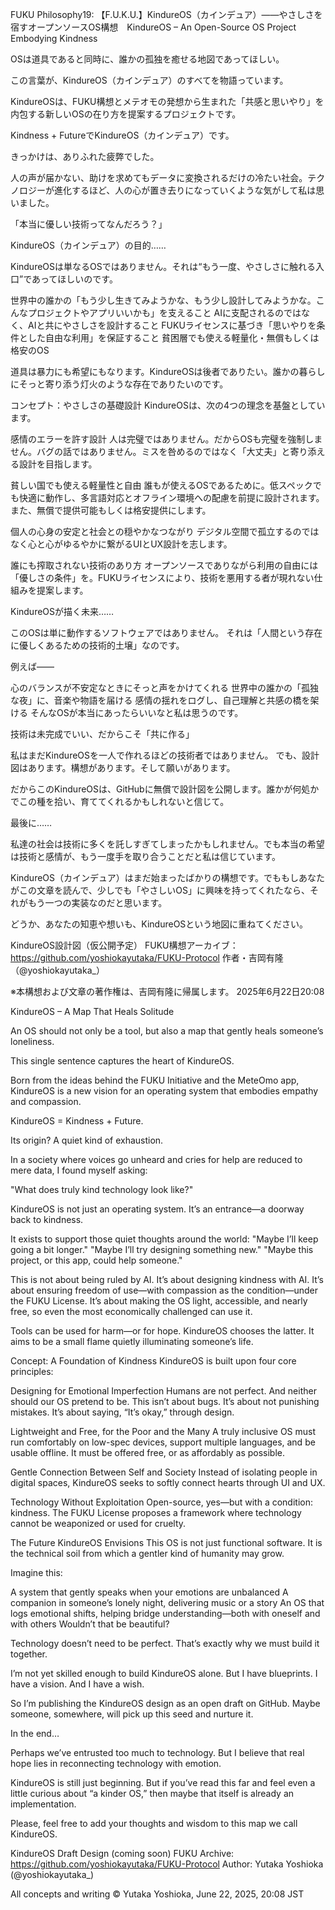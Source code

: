 FUKU Philosophy19: 【F.U.K.U.】KindureOS（カインデュア）――やさしさを宿すオープンソースOS構想　KindureOS – An Open-Source OS Project Embodying Kindness

OSは道具であると同時に、誰かの孤独を癒せる地図であってほしい。

この言葉が、KindureOS（カインデュア）のすべてを物語っています。

KindureOSは、FUKU構想とメテオモの発想から生まれた「共感と思いやり」を内包する新しいOSの在り方を提案するプロジェクトです。

Kindness + FutureでKindureOS（カインデュア）です。

きっかけは、ありふれた疲弊でした。

人の声が届かない、助けを求めてもデータに変換されるだけの冷たい社会。テクノロジーが進化するほど、人の心が置き去りになっていくような気がして私は思いました。

「本当に優しい技術ってなんだろう？」

KindureOS（カインデュア）の目的……

KindureOSは単なるOSではありません。それは“もう一度、やさしさに触れる入口”であってほしいのです。

世界中の誰かの「もう少し生きてみようかな、もう少し設計してみようかな。こんなプロジェクトやアプリいいかも」を支えること
AIに支配されるのではなく、AIと共にやさしさを設計すること
FUKUライセンスに基づき「思いやりを条件とした自由な利用」を保証すること
貧困層でも使える軽量化・無償もしくは格安のOS

道具は暴力にも希望にもなります。KindureOSは後者でありたい。誰かの暮らしにそっと寄り添う灯火のような存在でありたいのです。

コンセプト：やさしさの基礎設計
KindureOSは、次の4つの理念を基盤としています。

感情のエラーを許す設計
人は完璧ではありません。だからOSも完璧を強制しません。バグの話ではありません。ミスを咎めるのではなく「大丈夫」と寄り添える設計を目指します。

貧しい国でも使える軽量性と自由
誰もが使えるOSであるために。低スペックでも快適に動作し、多言語対応とオフライン環境への配慮を前提に設計されます。また、無償で提供可能もしくは格安提供にします。

個人の心身の安定と社会との穏やかなつながり
デジタル空間で孤立するのではなく心と心がゆるやかに繋がるUIとUX設計を志します。

誰にも搾取されない技術のあり方
オープンソースでありながら利用の自由には「優しさの条件」を。FUKUライセンスにより、技術を悪用する者が現れない仕組みを提案します。

KindureOSが描く未来……

このOSは単に動作するソフトウェアではありません。
それは「人間という存在に優しくあるための技術的土壌」なのです。

例えば——

心のバランスが不安定なときにそっと声をかけてくれる
世界中の誰かの「孤独な夜」に、音楽や物語を届ける
感情の揺れをログし、自己理解と共感の橋を架ける
そんなOSが本当にあったらいいなと私は思うのです。

技術は未完成でいい、だからこそ「共に作る」

私はまだKindureOSを一人で作れるほどの技術者ではありません。
でも、設計図はあります。構想があります。そして願いがあります。

だからこのKindureOSは、GitHubに無償で設計図を公開します。誰かが何処かでこの種を拾い、育ててくれるかもしれないと信じて。

最後に……

私達の社会は技術に多くを託しすぎてしまったかもしれません。でも本当の希望は技術と感情が、もう一度手を取り合うことだと私は信じています。

KindureOS（カインデュア）はまだ始まったばかりの構想です。でももしあなたがこの文章を読んで、少しでも「やさしいOS」に興味を持ってくれたなら、それがもう一つの実装なのだと思います。

どうか、あなたの知恵や想いも、KindureOSという地図に重ねてください。

KindureOS設計図（仮公開予定）
FUKU構想アーカイブ：https://github.com/yoshiokayutaka/FUKU-Protocol
作者・吉岡有隆（@yoshiokayutaka_）

※本構想および文章の著作権は、吉岡有隆に帰属します。
2025年6月22日20:08

KindureOS – A Map That Heals Solitude

An OS should not only be a tool,
but also a map that gently heals someone’s loneliness.

This single sentence captures the heart of KindureOS.

Born from the ideas behind the FUKU Initiative and the MeteOmo app, KindureOS is a new vision for an operating system that embodies empathy and compassion.

KindureOS = Kindness + Future.

Its origin? A quiet kind of exhaustion.

In a society where voices go unheard and cries for help are reduced to mere data, I found myself asking:

"What does truly kind technology look like?"

KindureOS is not just an operating system.
It’s an entrance—a doorway back to kindness.

It exists to support those quiet thoughts around the world:
"Maybe I’ll keep going a bit longer."
"Maybe I’ll try designing something new."
"Maybe this project, or this app, could help someone."

This is not about being ruled by AI.
It’s about designing kindness with AI.
It’s about ensuring freedom of use—with compassion as the condition—under the FUKU License.
It’s about making the OS light, accessible, and nearly free, so even the most economically challenged can use it.

Tools can be used for harm—or for hope.
KindureOS chooses the latter.
It aims to be a small flame quietly illuminating someone’s life.

Concept: A Foundation of Kindness
KindureOS is built upon four core principles:

Designing for Emotional Imperfection
Humans are not perfect. And neither should our OS pretend to be.
This isn’t about bugs.
It’s about not punishing mistakes. It’s about saying, “It’s okay,” through design.

Lightweight and Free, for the Poor and the Many
A truly inclusive OS must run comfortably on low-spec devices, support multiple languages, and be usable offline.
It must be offered free, or as affordably as possible.

Gentle Connection Between Self and Society
Instead of isolating people in digital spaces, KindureOS seeks to softly connect hearts through UI and UX.

Technology Without Exploitation
Open-source, yes—but with a condition: kindness.
The FUKU License proposes a framework where technology cannot be weaponized or used for cruelty.

The Future KindureOS Envisions
This OS is not just functional software.
It is the technical soil from which a gentler kind of humanity may grow.

Imagine this:

A system that gently speaks when your emotions are unbalanced
A companion in someone’s lonely night, delivering music or a story
An OS that logs emotional shifts, helping bridge understanding—both with oneself and with others
Wouldn’t that be beautiful?

Technology doesn’t need to be perfect.
That’s exactly why we must build it together.

I’m not yet skilled enough to build KindureOS alone.
But I have blueprints.
I have a vision.
And I have a wish.

So I’m publishing the KindureOS design as an open draft on GitHub.
Maybe someone, somewhere, will pick up this seed and nurture it.

In the end…

Perhaps we’ve entrusted too much to technology.
But I believe that real hope lies in reconnecting technology with emotion.

KindureOS is still just beginning.
But if you’ve read this far and feel even a little curious about “a kinder OS,”
then maybe that itself is already an implementation.

Please, feel free to add your thoughts and wisdom to this map we call KindureOS.

KindureOS Draft Design (coming soon)
FUKU Archive: https://github.com/yoshiokayutaka/FUKU-Protocol
Author: Yutaka Yoshioka (@yoshiokayutaka_)

All concepts and writing © Yutaka Yoshioka, June 22, 2025, 20:08 JST
